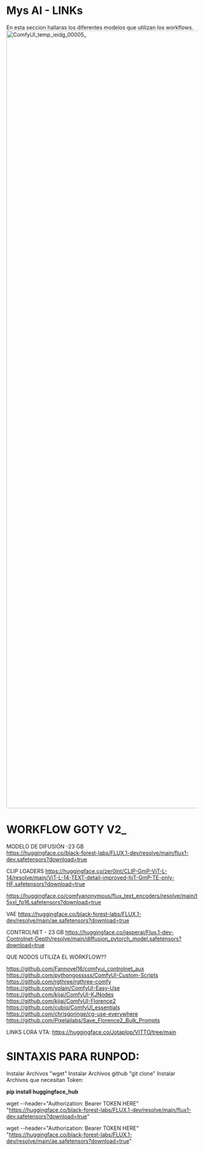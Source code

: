 # Mys AI - LINKs
En esta seccion hallaras los diferentes modelos que utilizan los workflows. 
<img width="2048" height="2048" alt="ComfyUI_temp_ieidg_00005_" src="https://github.com/user-attachments/assets/7f79f9c3-f6de-4145-8351-c9d2697a37fc" />



# **WORKFLOW GOTY V2_**


MODELO DE DIFUSIÓN -23 GB					
https://huggingface.co/black-forest-labs/FLUX.1-dev/resolve/main/flux1-dev.safetensors?download=true 

CLIP LOADERS
https://huggingface.co/zer0int/CLIP-GmP-ViT-L-14/resolve/main/ViT-L-14-TEXT-detail-improved-hiT-GmP-TE-only-HF.safetensors?download=true 

https://huggingface.co/comfyanonymous/flux_text_encoders/resolve/main/t5xxl_fp16.safetensors?download=true 

VAE
https://huggingface.co/black-forest-labs/FLUX.1-dev/resolve/main/ae.safetensors?download=true 

CONTROLNET - 23 GB
https://huggingface.co/jasperai/Flux.1-dev-Controlnet-Depth/resolve/main/diffusion_pytorch_model.safetensors?download=true 

QUE NODOS UTILIZA EL WORKFLOW??

https://github.com/Fannovel16/comfyui_controlnet_aux 
https://github.com/pythongosssss/ComfyUI-Custom-Scripts 
https://github.com/rgthree/rgthree-comfy 
https://github.com/yolain/ComfyUI-Easy-Use 
https://github.com/kijai/ComfyUI-KJNodes 
https://github.com/kijai/ComfyUI-Florence2 
https://github.com/cubiq/ComfyUI_essentials 
https://github.com/chrisgoringe/cg-use-everywhere 
https://github.com/Pixelailabs/Save_Florence2_Bulk_Prompts 

LINKS LORA VTA: https://huggingface.co/Jotaplop/VITTO/tree/main

# **SINTAXIS PARA RUNPOD:**

Instalar Archivos "wget"
Instalar Archivos github "git clone"
Instalar Archivos que necesitan Token: 

**pip install huggingface_hub**

wget --header="Authorization: Bearer TOKEN HERE" \
"https://huggingface.co/black-forest-labs/FLUX.1-dev/resolve/main/flux1-dev.safetensors?download=true"

wget --header="Authorization: Bearer TOKEN HERE" \
"https://huggingface.co/black-forest-labs/FLUX.1-dev/resolve/main/ae.safetensors?download=true"

